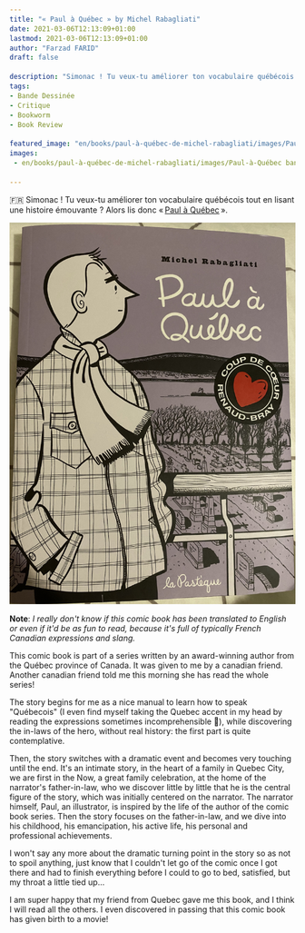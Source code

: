 ```yaml
---
title: "« Paul à Québec » by Michel Rabagliati"
date: 2021-03-06T12:13:09+01:00
lastmod: 2021-03-06T12:13:09+01:00
author: "Farzad FARID"
draft: false

description: "Simonac ! Tu veux-tu améliorer ton vocabulaire québécois ?"
tags:
- Bande Dessinée
- Critique
- Bookworm
- Book Review

featured_image: "en/books/paul-à-québec-de-michel-rabagliati/images/Paul-à-Québec bandeau.jpeg"
images:
 - en/books/paul-à-québec-de-michel-rabagliati/images/Paul-à-Québec bandeau.jpeg

---
```


:fr: Simonac ! Tu veux-tu améliorer ton vocabulaire québécois tout en lisant une histoire émouvante ? Alors lis donc « [Paul à Québec](https://www.lapasteque.com/paul-a-quebec) ».

![image](images/Paul-à-Québec.jpeg#layoutFillWidth)

**Note**: *I really don't know if this comic book has been translated to English or even if it'd be as fun
to read, because it's full of typically French Canadian expressions and slang.*

This comic book is part of a series written by an award-winning author from the Québec province of Canada.
It was given to me by a canadian friend. Another canadian friend told me this morning
she has read the whole series!

The story begins for me as a nice manual to learn how to speak "Québecois"
(I even find myself taking the Quebec accent in my head by reading the expressions sometimes
incomprehensible :slightly_smiling_face:), while discovering the in-laws of the hero, without
real history: the first part is quite contemplative.

Then, the story switches with a dramatic event and becomes very touching until the end.
It's an intimate story, in the heart of a family in Quebec City, we are first in the
Now, a great family celebration, at the home of the narrator's father-in-law, 
who we discover little by little that he is the central figure of the story, 
which was initially centered on the
narrator. The narrator himself, Paul, an illustrator, is inspired by the life of the author of the
comic book series. Then the story focuses on the father-in-law, and we dive into his childhood,
his emancipation, his active life, his personal and professional achievements.

I won't say any more about the dramatic turning point in the story so as not to spoil anything, just know
that I couldn't let go of the comic once I got there and had to finish everything before I could
to go to bed, satisfied, but my throat a little tied up...

I am super happy that my friend from Quebec gave me this book, and I think I will read all the others.
I even discovered in passing that this comic book has given birth to a movie!
